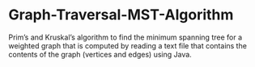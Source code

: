 # Graph-Traversal-MST-Algorithm
Prim’s and Kruskal’s algorithm to find the minimum spanning tree for a weighted graph that is computed by reading a text file that contains the contents of the graph (vertices and edges) using Java.
